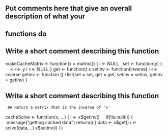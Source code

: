 ## Put comments here that give an overall description of what your
## functions do

## Write a short comment describing this function

makeCacheMatrix <- function(x = matrix()) {
    i <- NULL
    set <- function(y) {
        x <<- y
        i <<- NULL
    }
    get <- function() x
    setinv <- function(inverse) i <<- inverse
    getinv <- function () i
    list(set = set, get = get, setinv = setinv, getinv = getinv)
}


## Write a short comment describing this function
     ## Return a matrix that is the inverse of 'x'
cacheSolve <- function(x, ...) {
     i <- x$getinv()
     if(!is.null(i)) {
        message("getting cached data")
        return(i)
     }
     data <- x$get()
     i <- solve(data,...)
     x$setinv(i)
     i
}
